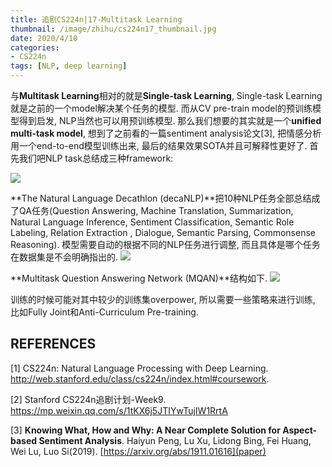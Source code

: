 ```yaml
---
title: 追剧CS224n|17-Multitask Learning
thumbnail: /image/zhihu/cs224n17_thumbnail.jpg
date: 2020/4/10
categories: 
- CS224n
tags: [NLP, deep learning]
---
```


与**Multitask Learning**相对的就是**Single-task Learning**, Single-task Learning就是之前的一个model解决某个任务的模型. 而从CV pre-train model的预训练模型得到启发, NLP当然也可以用预训练模型. 那么我们想要的其实就是一个**unified multi-task model**, 想到了之前看的一篇sentiment analysis论文[3], 把情感分析用一个end-to-end模型训练出来, 最后的结果效果SOTA并且可解释性更好了. 首先我们吧NLP task总结成三种framework: 
<!-- more -->
![](/image/zhihu/cs224n17_1.png)

**The Natural Language Decathlon (decaNLP)**把10种NLP任务全部总结成了QA任务(Question Answering, Machine Translation, Summarization, Natural Language Inference, Sentiment Classification, Semantic Role Labeling, Relation Extraction , Dialogue, Semantic Parsing, Commonsense Reasoning). 模型需要自动的根据不同的NLP任务进行调整, 而且具体是哪个任务在数据集是不会明确指出的.
![](/image/zhihu/cs224n17_2.png)

**Multitask Question Answering Network (MQAN)**结构如下.
![](/image/zhihu/cs224n17_3.png)

训练的时候可能对其中较少的训练集overpower, 所以需要一些策略来进行训练, 比如Fully Joint和Anti-Curriculum Pre-training.

## REFERENCES
[1] CS224n: Natural Language Processing with Deep Learning. http://web.stanford.edu/class/cs224n/index.html#coursework.

[2] Stanford CS224n追剧计划-Week9. https://mp.weixin.qq.com/s/1tKX6j5JTIYwTujIW1RrtA

[3] **Knowing What, How and Why: A Near Complete Solution for Aspect-based Sentiment Analysis**. Haiyun Peng, Lu Xu, Lidong Bing, Fei Huang, Wei Lu, Luo Si(2019). [https://arxiv.org/abs/1911.01616](paper)